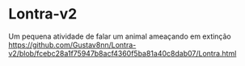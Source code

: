 # Lontra-v2
Um pequena  atividade de falar um animal ameaçando em extinção  
https://github.com/Gustav8nn/Lontra-v2/blob/fcebc28a1f75947b8acf4360f5ba81a40c8dab07/Lontra.html
